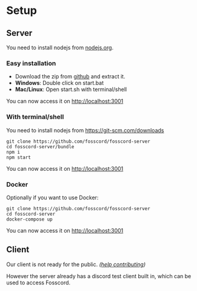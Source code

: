 # Setup

## Server

You need to install nodejs from [nodejs.org](https://nodejs.org/).

### Easy installation

-   Download the zip from [github](https://github.com/fosscord/fosscord-server/archive/refs/heads/master.zip) and extract it.
-   **Windows**: Double click on start.bat
-   **Mac/Linux**: Open start.sh with terminal/shell

You can now access it on [http://localhost:3001](http://localhost:3001)

### With terminal/shell

You need to install nodejs from https://git-scm.com/downloads

```
git clone https://github.com/fosscord/fosscord-server
cd fosscord-server/bundle
npm i
npm start
```

You can now access it on [http://localhost:3001](http://localhost:3001)

### Docker

Optionally if you want to use Docker:

```
git clone https://github.com/fosscord/fosscord-server
cd fosscord-server
docker-compose up
```

You can now access it on [http://localhost:3001](http://localhost:3001)

## Client

Our client is not ready for the public. _([help contributing](https://github.com/fosscord/fosscord-client))_

However the server already has a discord test client built in, which can be used to access Fosscord.
